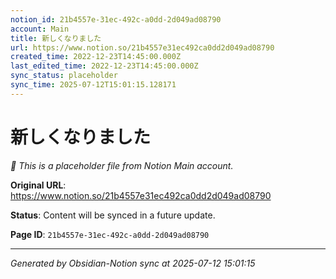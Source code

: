 ```yaml
---
notion_id: 21b4557e-31ec-492c-a0dd-2d049ad08790
account: Main
title: 新しくなりました
url: https://www.notion.so/21b4557e31ec492ca0dd2d049ad08790
created_time: 2022-12-23T14:45:00.000Z
last_edited_time: 2022-12-23T14:45:00.000Z
sync_status: placeholder
sync_time: 2025-07-12T15:01:15.128171
---
```


# 新しくなりました

*🔄 This is a placeholder file from Notion Main account.*

**Original URL**: https://www.notion.so/21b4557e31ec492ca0dd2d049ad08790

**Status**: Content will be synced in a future update.

**Page ID**: `21b4557e-31ec-492c-a0dd-2d049ad08790`

---

*Generated by Obsidian-Notion sync at 2025-07-12 15:01:15*

